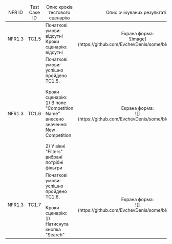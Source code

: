 <table>
    <thead align="center">
        <tr>
            <td align="center">NFR ID</td>
            <td align="center">Test Case ID</td>
            <td align="center">Опис кроків тестового сценарію</td>
            <td align="center">Опис очікуваних результатів</td>
        </tr>
    </thead>
    <tbody>
        <tr>
            <td align="center">NFR1.3</td>
            <td align="center">TC1.5</td>
            <td align="left">Початкові умови: відсутні
            <br>Кроки сценарію: відсутні
            <td align="center">Екрана форма:
            <br> ![image](https://github.com/EvchevDenis/some/blob/main/1.jpg) </td>
        </tr>
        <tr>
            <td align="center">NFR1.3</td>
            <td align="center">TC1.6</td>
            <td align="left">Початкові умови: успішно пройдено TC1.5.
            <br><br>Кроки сценарію: 
            <br>1) В поле "Competition Name" внесено значення: New Competition
            <br><br>2) У вікні "Filters" вибрані потрібні фільтри 
            <td align="center">Екрана форма:
            <br>![](https://github.com/EvchevDenis/some/blob/main/2.jpg)</td>
        </tr>
        <tr>
            <td align="center">NFR1.3</td>
            <td align="center">TC1.7</td>
            <td align="left">Початкові умови: успішно пройдено TC1.6.
            <br><br>Кроки сценарію: 
            <br>1) Натиснута кнопка "Search"
            <td align="center">Екрана форма:
            <br>![](https://github.com/EvchevDenis/some/blob/main/3.jpg)</td>
        </tr>
    </tbody>
</table>
